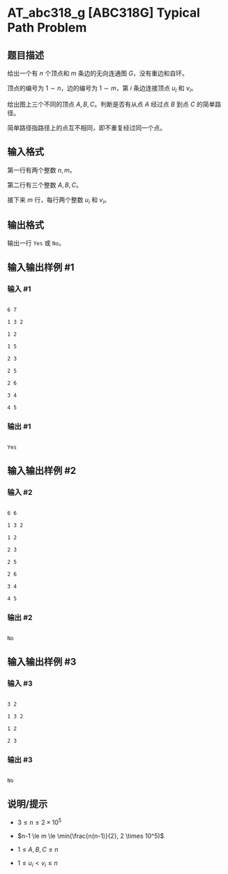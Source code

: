 # AT_abc318_g [ABC318G] Typical Path Problem

## 题目描述

给出一个有 $n$ 个顶点和 $m$ 条边的无向连通图 $G$，没有重边和自环。

顶点的编号为 $1 \sim n$，边的编号为 $1 \sim m$，第 $i$ 条边连接顶点 $u_i$ 和 $v_i$。

给出图上三个不同的顶点 $A,B,C$。判断是否有从点 $A$ 经过点 $B$ 到点 $C$ 的简单路径。

简单路径指路径上的点互不相同，即不重复经过同一个点。

## 输入格式

第一行有两个整数 $n,m$。  
第二行有三个整数 $A,B,C$。  
接下来 $m$ 行，每行两个整数 $u_i$ 和 $v_i$。

## 输出格式

输出一行 `Yes` 或 `No`。

## 输入输出样例 #1

### 输入 #1

```
6 7
1 3 2
1 2
1 5
2 3
2 5
2 6
3 4
4 5
```

### 输出 #1

```
Yes
```

## 输入输出样例 #2

### 输入 #2

```
6 6
1 3 2
1 2
2 3
2 5
2 6
3 4
4 5
```

### 输出 #2

```
No
```

## 输入输出样例 #3

### 输入 #3

```
3 2
1 3 2
1 2
2 3
```

### 输出 #3

```
No
```

## 说明/提示

- $3 \le n \le 2 \times 10^5$
- $n-1 \le m \le \min(\frac{n(n-1)}{2}, 2 \times 10^5)$
- $1 \le A,B,C \le n$
- $1 \le u_i < v_i \le n$